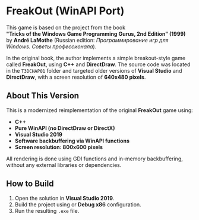 # FreakOut (WinAPI Port)

This game is based on the project from the book  
**"Tricks of the Windows Game Programming Gurus, 2nd Edition" (1999)**  
by **André LaMothe** (Russian edition: _Программирование игр для Windows. Советы профессионала_).

In the original book, the author implements a simple breakout-style game called **FreakOut**, using **C++** and **DirectDraw**. The source code was located in the `T3DCHAP01` folder and targeted older versions of **Visual Studio** and **DirectDraw**, with a screen resolution of **640x480 pixels**.

## About This Version

This is a modernized reimplementation of the original **FreakOut** game using:

- **C++**
- **Pure WinAPI (no DirectDraw or DirectX)**
- **Visual Studio 2019**
- **Software backbuffering via WinAPI functions**
- **Screen resolution: 800x600 pixels**

All rendering is done using GDI functions and in-memory backbuffering, without any external libraries or dependencies.

## How to Build

1. Open the solution in **Visual Studio 2019**.
2. Build the project using or **Debug x86** configuration.
3. Run the resulting `.exe` file.



